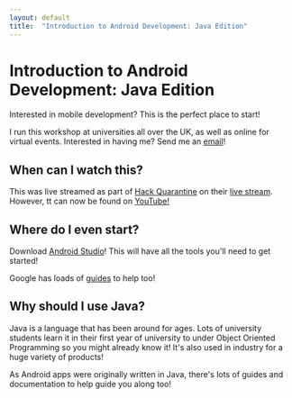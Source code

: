 ```yaml
---
layout: default
title:  "Introduction to Android Development: Java Edition"
---
```


# Introduction to Android Development: Java Edition

Interested in mobile development? This is the perfect place to start!

I run this workshop at universities all over the UK, as well as online for virtual events. Interested in having me? Send me an [email](mailto:will@will-russell.com)!

## When can I watch this?

This was live streamed as part of [Hack Quarantine](https://hackquarantine.com) on their [live stream](https://hackquarantine.com/stream). However, tt can now be found on [YouTube!](https://www.youtube.com/watch?v=Hyc4zp60XmM)

## Where do I even start?

Download [Android Studio](https://developer.android.com/studio)! This will have all the tools you'll need to get started!

Google has loads of [guides](https://developer.android.com/guide) to help too!

## Why should I use Java?

Java is a language that has been around for ages. Lots of university students learn it in their first year of university to under Object Oriented Programming so you might already know it! It's also used in industry for a huge variety of products!

As Android apps were originally written in Java, there's lots of guides and documentation to help guide you along too!

